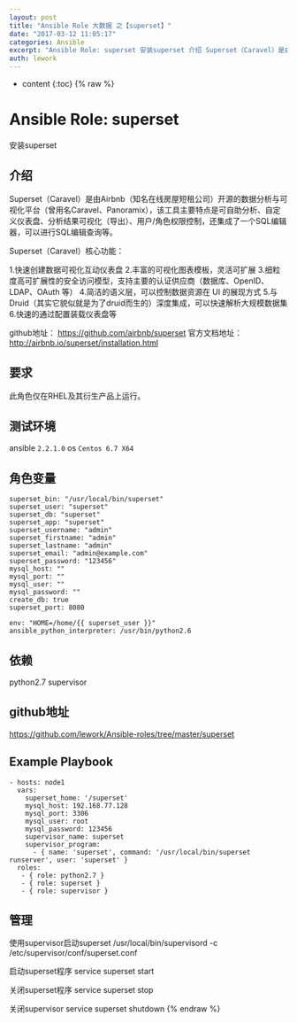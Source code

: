 ```yaml
---
layout: post
title: "Ansible Role 大数据 之【superset】"
date: "2017-03-12 11:05:17"
categories: Ansible
excerpt: "Ansible Role: superset 安装superset 介绍 Superset（Caravel）是由Airbnb（知名在线房屋短租公..."
auth: lework
---
```

* content
{:toc}
{% raw %}

# Ansible Role: superset

安装superset

## 介绍
Superset（Caravel）是由Airbnb（知名在线房屋短租公司）开源的数据分析与可视化平台（曾用名Caravel、Panoramix），该工具主要特点是可自助分析、自定义仪表盘、分析结果可视化（导出）、用户/角色权限控制，还集成了一个SQL编辑器，可以进行SQL编辑查询等。

Superset（Caravel）核心功能：

1.快速创建数据可视化互动仪表盘
2.丰富的可视化图表模板，灵活可扩展
3.细粒度高可扩展性的安全访问模型，支持主要的认证供应商（数据库、OpenID、LDAP、OAuth 等）
4.简洁的语义层，可以控制数据资源在 UI 的展现方式
5.与 Druid（其实它貌似就是为了druid而生的）深度集成，可以快速解析大规模数据集
6.快速的通过配置装载仪表盘等


github地址： https://github.com/airbnb/superset
官方文档地址：http://airbnb.io/superset/installation.html

## 要求

此角色仅在RHEL及其衍生产品上运行。

## 测试环境

ansible `2.2.1.0`
os `Centos 6.7 X64`

## 角色变量
	superset_bin: "/usr/local/bin/superset"
	superset_user: "superset"
	superset_db: "superset"
	superset_app: "superset"
	superset_username: "admin"
	superset_firstname: "admin"
	superset_lastname: "admin"
	superset_email: "admin@example.com"
	superset_password: "123456"
	mysql_host: ""
	mysql_port: ""
	mysql_user: ""
	mysql_password: ""
	create_db: true
	superset_port: 8080

	env: "HOME=/home/{{ superset_user }}"
	ansible_python_interpreter: /usr/bin/python2.6
	

## 依赖
python2.7
supervisor

## github地址
https://github.com/lework/Ansible-roles/tree/master/superset

## Example Playbook

    - hosts: node1
	  vars:
		superset_home: '/superset'
		mysql_host: 192.168.77.128
		mysql_port: 3306
		mysql_user: root
		mysql_password: 123456
		supervisor_name: superset
		supervisor_program: 
		  - { name: 'superset', command: '/usr/local/bin/superset runserver', user: 'superset' }
	  roles:
	   - { role: python2.7 }
	   - { role: superset }
	   - { role: supervisor }
	   
	   
## 管理

使用supervisor启动superset
/usr/local/bin/supervisord -c /etc/supervisor/conf/superset.conf

启动superset程序
service superset start

关闭superset程序
service superset stop

关闭supervisor
service superset shutdown
{% endraw %}
